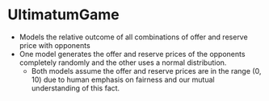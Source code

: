 # UltimatumGame

* Models the relative outcome of all combinations of offer and reserve price with opponents
* One model generates the offer and reserve prices of the opponents completely randomly and the other uses a normal distribution. 
  + Both models assume the offer and reserve prices are in the range (0, 10) due to human emphasis on fairness and our mutual understanding of this fact.


